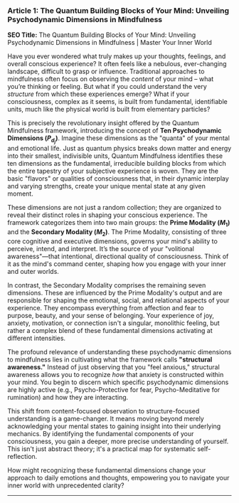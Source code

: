 ### Article 1: The Quantum Building Blocks of Your Mind: Unveiling Psychodynamic Dimensions in Mindfulness
**SEO Title:** The Quantum Building Blocks of Your Mind: Unveiling Psychodynamic Dimensions in Mindfulness | Master Your Inner World

Have you ever wondered what truly makes up your thoughts, feelings, and overall conscious experience? It often feels like a nebulous, ever-changing landscape, difficult to grasp or influence. Traditional approaches to mindfulness often focus on observing the *content* of your mind – what you’re thinking or feeling. But what if you could understand the very *structure* from which these experiences emerge? What if your consciousness, complex as it seems, is built from fundamental, identifiable units, much like the physical world is built from elementary particles?

This is precisely the revolutionary insight offered by the Quantum Mindfulness framework, introducing the concept of **Ten Psychodynamic Dimensions ($P_{d_j}$)**. Imagine these dimensions as the "quanta" of your mental and emotional life. Just as quantum physics breaks down matter and energy into their smallest, indivisible units, Quantum Mindfulness identifies these ten dimensions as the fundamental, irreducible building blocks from which the entire tapestry of your subjective experience is woven. They are the basic "flavors" or qualities of consciousness that, in their dynamic interplay and varying strengths, create your unique mental state at any given moment.

These dimensions are not just a random collection; they are organized to reveal their distinct roles in shaping your conscious experience. The framework categorizes them into two main groups: the **Prime Modality ($M_1$)** and the **Secondary Modality ($M_2$)**. The Prime Modality, consisting of three core cognitive and executive dimensions, governs your mind's ability to perceive, intend, and interpret. It’s the source of your "volitional awareness"—that intentional, directional quality of consciousness. Think of it as the mind's command center, shaping how you engage with your inner and outer worlds.

In contrast, the Secondary Modality comprises the remaining seven dimensions. These are influenced by the Prime Modality's output and are responsible for shaping the emotional, social, and relational aspects of your experience. They encompass everything from affection and fear to purpose, beauty, and your sense of belonging. Your experience of joy, anxiety, motivation, or connection isn't a singular, monolithic feeling, but rather a complex blend of these fundamental dimensions activating at different intensities.

The profound relevance of understanding these psychodynamic dimensions to mindfulness lies in cultivating what the framework calls **"structural awareness."** Instead of just observing that you "feel anxious," structural awareness allows you to recognize *how* that anxiety is constructed within your mind. You begin to discern which specific psychodynamic dimensions are highly active (e.g., Psycho-Protective for fear, Psycho-Meditative for rumination) and how they are interacting.

This shift from content-focused observation to structure-focused understanding is a game-changer. It means moving beyond merely acknowledging your mental states to gaining insight into their underlying mechanics. By identifying the fundamental components of your consciousness, you gain a deeper, more precise understanding of yourself. This isn't just abstract theory; it's a practical map for systematic self-reflection.

How might recognizing these fundamental dimensions change your approach to daily emotions and thoughts, empowering you to navigate your inner world with unprecedented clarity?

---